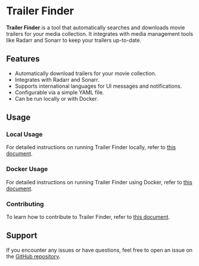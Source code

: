 # Trailer Finder

**Trailer Finder** is a tool that automatically searches and downloads movie trailers for your media collection. It integrates with media management tools like Radarr and Sonarr to keep your trailers up-to-date.

## Features

- Automatically download trailers for your movie collection.
- Integrates with Radarr and Sonarr.
- Supports international languages for UI messages and notifications.
- Configurable via a simple YAML file.
- Can be run locally or with Docker.

## Usage

### Local Usage

For detailed instructions on running Trailer Finder locally, refer to [this document](./doc/local-usage.md).

### Docker Usage

For detailed instructions on running Trailer Finder using Docker, refer to [this document](./doc/docker-usage.md).

### Contributing

To learn how to contribute to Trailer Finder, refer to [this document](./doc/contributing.md).

## Support

If you encounter any issues or have questions, feel free to open an issue on the [GitHub repository](https://github.com/yourusername/trailer-finder).
